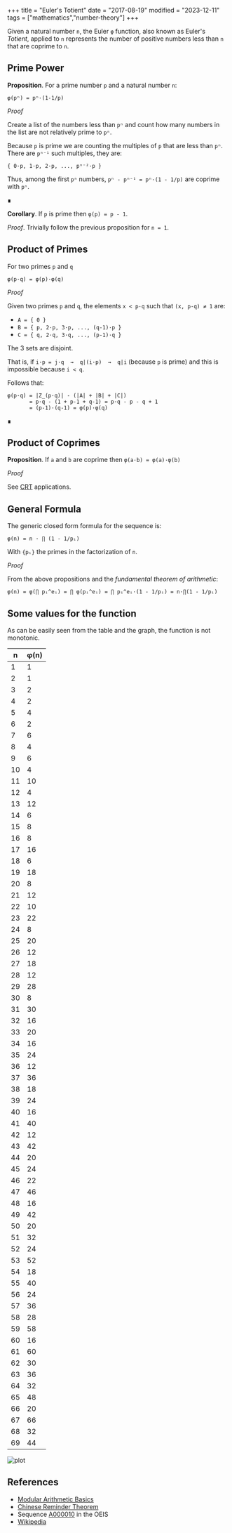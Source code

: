 +++
title = "Euler's Totient"
date = "2017-08-19"
modified = "2023-12-11"
tags = ["mathematics","number-theory"]
+++

Given a natural number `n`, the Euler `φ` function, also known as Euler's
*Totient*, applied to `n` represents the number of positive numbers less than
`n` that are coprime to `n`.


## Prime Power

**Proposition**. For a prime number `p` and a natural number `n`:

    φ(pⁿ) = pⁿ·(1-1/p)

*Proof*

Create a list of the numbers less than `pⁿ` and count how many numbers in the
list are not relatively prime to `pⁿ`.

Because `p` is prime we are counting the multiples of `p` that are less than
`pⁿ`. There are `pⁿ⁻¹` such multiples, they are:

    { 0·p, 1·p, 2·p, ..., pⁿ⁻²·p }

Thus, among the first `pⁿ` numbers, `pⁿ - pⁿ⁻¹ = pⁿ·(1 - 1/p)` are coprime with
`pⁿ`.

∎

**Corollary**. If `p` is prime then `φ(p) = p - 1`.

*Proof*. Trivially follow the previous proposition for `n = 1`.


## Product of Primes

For two primes `p` and `q`

    φ(p·q) = φ(p)·φ(q)

*Proof*

Given two primes `p` and `q`, the elements `x < p·q` such that `(x, p·q) ≠ 1` are:

- `A = { 0 }`
- `B = { p, 2·p, 3·p, ..., (q-1)·p }`
- `C = { q, 2·q, 3·q, ..., (p-1)·q }`

The 3 sets are disjoint.

That is, if `i·p = j·q  →  q|(i·p)  →  q|i` (because `p` is prime) and this is
impossible because `i < q`.

Follows that:

    φ(p·q) = |Z_(p·q)| - (|A| + |B| + |C|)
           = p·q - (1 + p-1 + q-1) = p·q - p - q + 1
           = (p-1)·(q-1) = φ(p)·φ(q)

∎


## Product of Coprimes

**Proposition**. If `a` and `b` are coprime then `φ(a·b) = φ(a)·φ(b)`

*Proof*

See [CRT](/posts/chinese-reminder-theorem/#eulers-totient-proof) applications.


## General Formula

The generic closed form formula for the sequence is:

    φ(n) = n · ∏ (1 - 1/pᵢ)

With `{pᵢ}` the primes in the factorization of `n`.

*Proof*

From the above propositions and the *fundamental theorem of arithmetic*:

    φ(n) = φ(∏ pᵢ^eᵢ) = ∏ φ(pᵢ^eᵢ) = ∏ pᵢ^eᵢ·(1 - 1/pᵢ) = n·∏(1 - 1/pᵢ)


## Some values for the function

As can be easily seen from the table and the graph, the function is not monotonic.

| n  | φ(n) |
|----|------|
|  1 |  1   |
|  2 |  1   |
|  3 |  2   |
|  4 |  2   |
|  5 |  4   |
|  6 |  2   |
|  7 |  6   |
|  8 |  4   |
|  9 |  6   |
| 10 |  4   |
| 11 | 10   |
| 12 |  4   |
| 13 | 12   |
| 14 |  6   |
| 15 |  8   |
| 16 |  8   |
| 17 | 16   |
| 18 |  6   |
| 19 | 18   |
| 20 |  8   |
| 21 | 12   |
| 22 | 10   |
| 23 | 22   |
| 24 |  8   |
| 25 | 20   |
| 26 | 12   |
| 27 | 18   |
| 28 | 12   |
| 29 | 28   |
| 30 |  8   |
| 31 | 30   |
| 32 | 16   |
| 33 | 20   |
| 34 | 16   |
| 35 | 24   |
| 36 | 12   |
| 37 | 36   |
| 38 | 18   |
| 39 | 24   |
| 40 | 16   |
| 41 | 40   |
| 42 | 12   |
| 43 | 42   |
| 44 | 20   |
| 45 | 24   |
| 46 | 22   |
| 47 | 46   |
| 48 | 16   |
| 49 | 42   |
| 50 | 20   |
| 51 | 32   |
| 52 | 24   |
| 53 | 52   |
| 54 | 18   |
| 55 | 40   |
| 56 | 24   |
| 57 | 36   |
| 58 | 28   |
| 59 | 58   |
| 60 | 16   |
| 61 | 60   |
| 62 | 30   |
| 63 | 36   |
| 64 | 32   |
| 65 | 48   |
| 66 | 20   |
| 67 | 66   |
| 68 | 32   |
| 69 | 44   |


![plot](/companions/euler-totient.png)

References
----------

- [Modular Arithmetic Basics](/posts/modular-arithmetic)
- [Chinese Reminder Theorem](/posts/chinese-reminder-theorem/#eulers-totient-proof)
- Sequence [A000010](https://oeis.org/A000010) in the OEIS
- [Wikipedia](https://en.wikipedia.org/wiki/Euler_totient_function)

